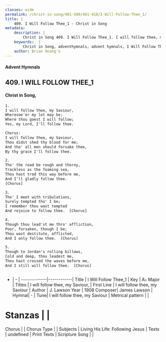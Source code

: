 ```yaml
---
classes: wide
permalink: /christ-in-song/401-500/401-410/I-Will-Follow-Thee_1/
title: |
    409. I Will Follow Thee_1 - Christ in Song
metadata:
    description: |
        Christ in Song 409. I Will Follow Thee_1. I will follow thee, my Saviour, Wheresoe'er my lot may be; Where thou goest I will follow; Yes, my Lord, I'll follow thee. Chorus: I will follow thee, my Saviour, Thou didst shed thy blood for me; And tho' all men should forsake thee, By thy grace I'll follow thee.
    keywords:  |
        Christ in Song, adventhymnals, advent hymnals, I Will Follow Thee_1, I will follow thee, my Saviour. I will follow thee, my Saviour,
    author: Brian Onang'o
---
```


#### Advent Hymnals
## 409. I WILL FOLLOW THEE_1
####  Christ in Song,

```txt
1.
I will follow thee, my Saviour,
Wheresoe'er my lot may be;
Where thou goest I will follow;
Yes, my Lord, I'll follow thee.

Chorus:
I will follow thee, my Saviour,
Thou didst shed thy blood for me;
And tho' all men should forsake thee,
By thy grace I'll follow thee.

2.
Tho' the road be rough and thorny,
Trackless as the foaming sea,
Thou hast trod this way before me,
And I'll gladly follow thee.
[Chorus]

3.
Tho' I meet with tribulations,
Surely tempted tho' I be;
I remember thou wast tempted
And rejoice to follow thee.  [Chorus]

4.
Though thou lead'st me thro' affliction,
Poor, forsaken, though I be;
Thou wast destitute, afflicted,
And I only follow thee.  [Chorus]

5.
Though to Jordan's rolling billows,
Cold and deep, thou leadest me,
Thou hast crossed the waves before me,
And I still will follow thee.  [Chorus]



```

- |   -  |
-------------|------------|
Title | I Will Follow Thee_1 |
Key | A♭ Major |
Titles | I will follow thee, my Saviour, |
First Line | I will follow thee, my Saviour |
Author | J. Lawson
Year | 1908
Composer| James Lawson |
Hymnal|  - |
Tune| I will follow thee, my Saviour |
Metrical pattern | |
# Stanzas |  |
Chorus |  |
Chorus Type |  |
Subjects | Living His Life: Following Jesus |
Texts | undefined |
Print Texts | 
Scripture Song |  |
    
